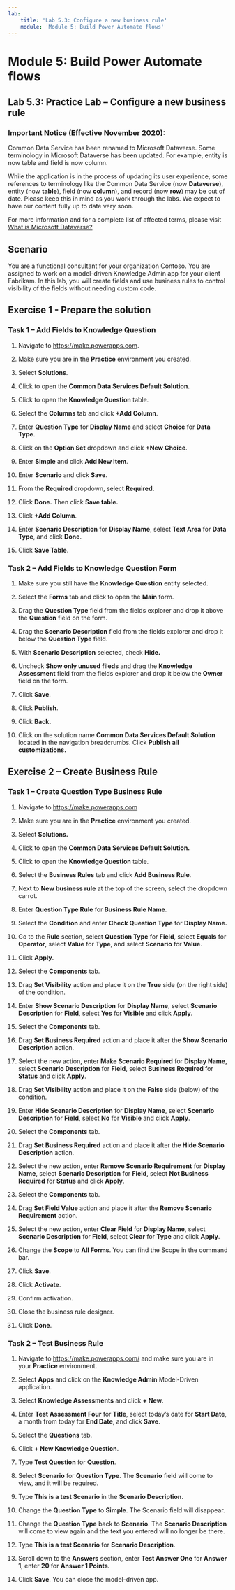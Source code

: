 ```yaml
---
lab:
    title: 'Lab 5.3: Configure a new business rule'
    module: 'Module 5: Build Power Automate flows'
---
```


Module 5: Build Power Automate flows
========================

## Lab 5.3: Practice Lab – Configure a new business rule

### Important Notice (Effective November 2020):
Common Data Service has been renamed to Microsoft Dataverse. Some terminology in Microsoft Dataverse has been updated. For example, entity is now table and field is now column. 

While the application is in the process of updating its user experience, some references to terminology like the Common Data Service (now **Dataverse**), entity (now **table**), field (now **column**), and record (now **row**) may be out of date. Please keep this in mind as you work through the labs. We expect to have our content fully up to date very soon. 

For more information and for a complete list of affected terms, please visit [What is Microsoft Dataverse?](https://docs.microsoft.com/en-us/powerapps/maker/common-data-service/data-platform-intro#terminology-updates)

Scenario
--------

You are a functional consultant for your organization Contoso. You are assigned
to work on a model-driven Knowledge Admin app for your client Fabrikam. In this
lab, you will create fields and use business rules to control visibility of the
fields without needing custom code.

Exercise 1 - Prepare the solution
----------------------------------

### Task 1 – Add Fields to Knowledge Question

1.  Navigate to <https://make.powerapps.com>.

2.  Make sure you are in the **Practice** environment you created.

3.  Select **Solutions**.

4.  Click to open the **Common Data Services Default Solution.** 

5.  Click to open the **Knowledge Question** table.

6.  Select the **Columns** tab and click **+Add Column**.

7.  Enter **Question Type** for **Display Name** and select **Choice** for
    **Data Type**.

8.  Click on the **Option Set** dropdown and click **+New Choice**.

9.  Enter **Simple** and click **Add New Item**.

10. Enter **Scenario** and click **Save**.

11. From the **Required** dropdown, select **Required.**

12. Click **Done.** Then click **Save table.**

13. Click **+Add Column**.

14. Enter **Scenario Description** for **Display Name**, select **Text Area**
    for **Data Type**, and click **Done**.

15. Click **Save Table**.

### Task 2 – Add Fields to Knowledge Question Form

1.  Make sure you still have the **Knowledge Question** entity selected.

2.  Select the **Forms** tab and click to open the **Main** form.

4.  Drag the **Question Type** field from the fields explorer and drop it above the **Question** field on the form.
    
3.  Drag the **Scenario Description** field from the fields explorer and drop it
    below the **Question Type** field. 

6.  With **Scenario Description** selected, check **Hide.**

7.  Uncheck **Show only unused fileds** and drag the **Knowledge Assessment** field from the fields explorer and drop it
    below the **Owner** field on the form.

8.  Click **Save**.

9.  Click **Publish**.

11. Click **Back.**

12. Click on the solution name **Common Data Services Default Solution** located in the
    navigation breadcrumbs. Click **Publish all customizations.**

Exercise 2 – Create Business Rule
---------------------------------

### Task 1 – Create Question Type Business Rule

1.  Navigate to <https://make.powerapps.com>

2.  Make sure you are in the **Practice** environment you created.

3.  Select **Solutions.**

4.  Click to open the **Common Data Services Default Solution.**

5.  Click to open the **Knowledge Question** table.

6.  Select the **Business Rules** tab and click **Add Business Rule**.

7.  Next to **New business rule** at the top of the screen, select the dropdown carrot. 

8.  Enter **Question Type Rule** for **Business Rule Name**.

9.  Select the **Condition** and enter **Check Question Type** for **Display
    Name.**

10. Go to the **Rule** section, select **Question Type** for **Field**, select
    **Equals** for **Operator**, select **Value** for **Type**, and select
    **Scenario** for **Value**.

11. Click **Apply**.

12. Select the **Components** tab.

13. Drag **Set Visibility** action and place it on the **True** side (on the
    right side) of the condition.

14. Enter **Show Scenario Description** for **Display Name**, select **Scenario
    Description** for **Field**, select **Yes** for **Visible** and click
    **Apply**.

15. Select the **Components** tab.

16. Drag **Set Business Required** action and place it after the **Show Scenario
    Description** action.

17. Select the new action, enter **Make Scenario Required** for **Display
    Name**, select **Scenario Description** for **Field**, select **Business
    Required** for **Status** and click **Apply**.

18. Drag **Set Visibility** action and place it on the **False** side (below) of
    the condition.

19. Enter **Hide Scenario Description** for **Display Name**, select **Scenario
    Description** for **Field**, select **No** for **Visible** and click
    **Apply**.

20. Select the **Components** tab.

21. Drag **Set Business Required** action and place it after the **Hide Scenario
    Description** action.

22. Select the new action, enter **Remove Scenario Requirement** for **Display
    Name**, select **Scenario Description** for **Field**, select **Not Business
    Required** for **Status** and click **Apply**.

23. Select the **Components** tab.

24. Drag **Set Field Value** action and place it after the **Remove Scenario
    Requirement** action.

25. Select the new action, enter **Clear Field** for **Display Name**, select
    **Scenario Description** for **Field**, select **Clear** for **Type** and
    click **Apply**.

26. Change the **Scope** to **All Forms**. You can find the Scope in the command
    bar.

27. Click **Save**.

28. Click **Activate**.

29. Confirm activation.

30. Close the business rule designer.

31. Click **Done**.

### Task 2 – Test Business Rule

1.  Navigate to <https://make.powerapps.com/> and make sure you are in your **Practice** environment.

2.  Select **Apps** and click on the **Knowledge Admin** Model-Driven
    application.

3.  Select **Knowledge Assessments** and click **+ New**.

4.  Enter **Test Assessment Four** for **Title**, select today’s date for **Start
    Date**, a month from today for **End Date**, and click **Save**.

5.  Select the **Questions** tab.

6.  Click **+ New Knowledge Question**.

12. Type **Test Question** for **Question**.

7.  Select **Scenario** for **Question Type**. The **Scenario** field will come
    to view, and it will be required.

8.  Type **This is a test Scenario** in the **Scenario Description**.

9.  Change the **Question Type** to **Simple**. The Scenario field will
    disappear.

10. Change the **Question Type** back to **Scenario**. The **Scenario
    Description** will come to view again and the text you entered will no
    longer be there.

11. Type **This is a test Scenario** for **Scenario Description**.

13. Scroll down to the **Answers** section, enter **Test Answer One** for
    **Answer 1**, enter **20** for **Answer 1 Points.**

14. Click **Save**. You can close the model-driven app.
